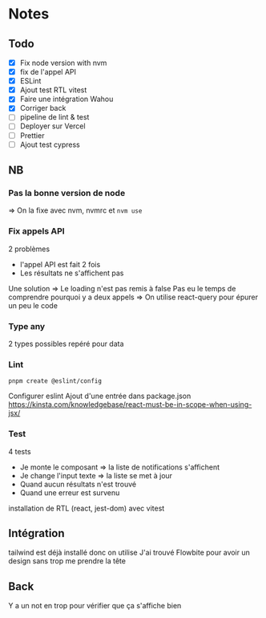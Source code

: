 # Notes

## Todo
- [x] Fix node version with nvm
- [x] fix de l'appel API
- [x] ESLint 
- [x] Ajout test RTL vitest
- [x] Faire une intégration Wahou
- [x] Corriger back
- [ ] pipeline de lint & test 
- [ ] Deployer sur Vercel
- [ ] Prettier
- [ ] Ajout test cypress

## NB

### Pas la bonne version de node
=> On la fixe avec nvm, nvmrc et `nvm use`

### Fix appels API
2 problèmes
- l'appel API est fait 2 fois
- Les résultats ne s'affichent pas

Une solution => Le loading n'est pas remis à false
Pas eu le temps de comprendre pourquoi y a deux appels => On utilise react-query pour épurer un peu le code

### Type any
2 types possibles repéré pour data

### Lint 
`pnpm create @eslint/config`

Configurer eslint
Ajout d'une entrée dans package.json
https://kinsta.com/knowledgebase/react-must-be-in-scope-when-using-jsx/

### Test
4 tests 
- Je monte le composant => la liste de notifications s'affichent
- Je change l'input texte => la liste se met à jour
- Quand aucun résultats n'est trouvé 
- Quand une erreur est survenu

installation de RTL (react, jest-dom) avec vitest

## Intégration
tailwind est déjà installé donc on utilise
J'ai trouvé Flowbite pour avoir un design sans trop me prendre la tête

## Back
Y a un not en trop pour vérifier que ça s'affiche bien